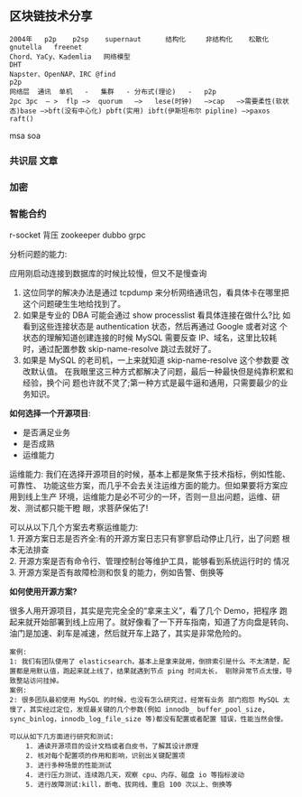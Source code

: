 ## 区块链技术分享

    2004年   p2p    p2sp    supernaut      结构化     非结构化    松散化  gnutella   freenet    
    Chord、YaCy、Kademlia   网络模型
    DHT 
    Napster、OpenNAP、IRC @find
    p2p  
    网络层  通讯  单机   -   集群   - 分布式(理论)   -   p2p
    2pc 3pc  — >  flp —>  quorum   —>   lese(时钟)   —>cap   —>需要柔性(软状态)base —>bft(没有中心化) pbft(实用) ibft(伊斯坦布尔 pipline) —>paxos   raft()

msa soa

### 共识层   文章

### 加密     

### 智能合约

r-socket 背压 zookeeper dubbo grpc 

分析问题的能力:

应用刚启动连接到数据库的时候比较慢，但又不是慢查询

1. 这位同学的解决办法是通过 tcpdump 来分析网络通讯包，看具体卡在哪里把 这个问题硬生生地给找到了。 
2. 如果是专业的 DBA 可能会通过 show processlist 看具体连接在做什么?比 如看到这些连接状态是 authentication 状态，然后再通过 Google 或者对这 个状态的理解知道创建连接的时候 MySQL 需要反查 IP、域名，这里比较耗 时，通过配置参数 skip-name-resolve 跳过去就好了。 
3. 如果是 MySQL 的老司机，一上来就知道 skip-name-resolve 这个参数要 改改默认值。 
在我眼里这三种方式都解决了问题，最后一种最快但是纯靠积累和经验，换个问 题也许就不灵了;第一种方式是最牛逼和通用，只需要最少的业务知识。 


**如何选择一个开源项目**:  

- 是否满足业务
- 是否成熟
- 运维能力

运维能力:
我们在选择开源项目的时候，基本上都是聚焦于技术指标，例如性能、可靠性、 功能这些方案，而几乎不会去关注运维方面的能力。但如果要将方案应用到线上生产 环境，运维能力是必不可少的一环，否则一旦出问题，运维、研发、测试都只能干瞪 眼，求菩萨保佑了!  

  可以从以下几个方案去考察运维能力:  
    1. 开源方案日志是否齐全:有的开源方案日志只有寥寥启动停止几行，出了问题 根本无法排查   
    2. 开源方案是否有命令行、管理控制台等维护工具，能够看到系统运行时的 情况   
    3. 开源方案是否有故障检测和恢复的能力，例如告警、倒换等   

**如何使用开源方案?**

很多人用开源项目，其实是完完全全的“拿来主义”，看了几个 Demo，把程序 跑起来就开始部署到线上应用了。就好像看了一下开车指南，知道了方向盘是转向、 油门是加速、刹车是减速，然后就开车上路了，其实是非常危险的。 

    案例:
    1: 我们有团队使用了 elasticsearch，基本上是拿来就用，倒排索引是什么 不太清楚，配置都是用默认值，跑起来就上线了，结果就遇到节点 ping 时间太长， 剔除异常节点太慢，导致整站访问挂掉。 
    案例: 
    2: 很多团队最初使用 MySQL 的时候，也没有怎么研究过，经常有业务 部门抱怨 MySQL 太慢了，其实经过定位，发现最关键的几个参数(例如 innodb_ buffer_pool_size, sync_binlog，innodb_log_file_size 等)都没有配置或者配置 错误，性能当然会慢。 

    可以从如下几方面进行研究和测试: 
	    1. 通读开源项目的设计文档或者白皮书，了解其设计原理 
	    2. 核对每个配置项的作用和影响，识别出关键配置项 
	    3. 进行多种场景的性能测试 
	    4. 进行压力测试，连续跑几天，观察 cpu、内存、磁盘 io 等指标波动 
	    5. 进行故障测试:kill，断电、拔网线、重启 100 次以上、倒换等 